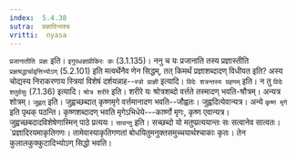 ```yaml
---
index:  5.4.38
sutra:  प्रज्ञादिभ्यश्च
vritti:  nyasa
---
```


`प्रजानातीति प्रज्ञः` इति। `इगुपधज्ञाप्रीकिरः कः` (3.1.135)। ननु च यः प्रजानाति तस्य प्रज्ञास्तीति `प्रज्ञश्रद्धार्चावृत्तिभ्योऽण्` (5.2.101) इति मत्वर्थेनैव णेन सिद्धम्, तत् किमर्थं प्रज्ञाशब्दादण् विधीयत इति? अस्य चोद्यस्य निराकरणाय स्त्रियां विशेषं दर्शयन्नाह--`स्त्रो प्राज्ञी` इत्यादि। `विदेः शत्रन्तस्य ग्रहणम्` इति। न तु `विदेः शतुर्वसुः` (7.1.36) इत्यादि।
`श्रोत्र शरीरे` इति। शरीरे यः श्रोत्रशब्दो वर्त्तते तस्मादण् भवति-श्रौत्रम्। अन्यत्र शोत्रम्। `जुह्वत्` इति। जुह्वच्छब्दात् कृष्णमृगे वर्त्तमानादण भवति--जौह्वतः। जुह्वदित्येवान्यत्र। अन्ये `कृष्ण मृगे` इति पृथक् पठन्ति। कृष्णशब्दादण् भवति मृगेऽभिधेये---कार्ष्णो मृगः, कृष्ण एवान्यत्र। जुह्वच्छबदादविशेषेणास्मिन् पाठे प्रत्ययः। `सत्वन्तु` इति। सच्छब्दो यो मतुप्प्रत्ययान्तः सः सत्वानेव सात्वतः।
`प्रज्ञादिरयमाकृतिगणः। तामेवास्याकृतिगणतां बोधयितुमनुक्तसमुच्चयार्थश्चाकाः कृतः। तेन कुलालकुक्कुटादिभ्योऽण् सिद्धो भवति।


